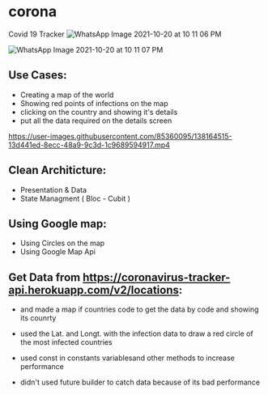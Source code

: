 # corona

Covid 19 Tracker
![WhatsApp Image 2021-10-20 at 10 11 06 PM](https://user-images.githubusercontent.com/85360095/138164809-839406d7-935a-4e3d-8501-53fd9c5347a7.jpeg)

![WhatsApp Image 2021-10-20 at 10 11 07 PM](https://user-images.githubusercontent.com/85360095/138164840-d60b34fa-9a98-499f-b927-a1f52ff5e531.jpeg)


## Use Cases:
- Creating a map of the world
- Showing red points of infections on the map
- clicking on the country and showing it's details
- put all the data required on the details screen



https://user-images.githubusercontent.com/85360095/138164515-13d441ed-8ecc-48a9-9c3d-1c9689594917.mp4



## Clean Architicture:
- Presentation & Data
- State Managment ( Bloc - Cubit )

## Using Google map:
- Using Circles on the map 
- Using Google Map Api
## Get Data from https://coronavirus-tracker-api.herokuapp.com/v2/locations:
- and made a map if countries code to get the data by code and showing its counrty
- used the Lat. and Longt. with the infection data to draw a red circle of the most infected countries

- used const in constants variablesand other methods to increase performance
- didn't used future builder to catch data because of its bad performance

